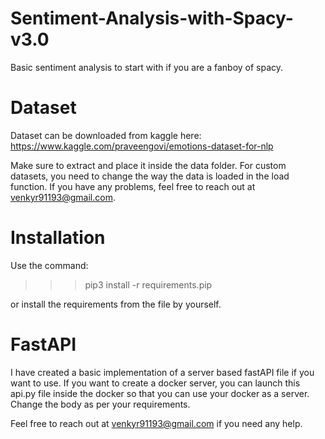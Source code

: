 # Sentiment-Analysis-with-Spacy-v3.0
Basic sentiment analysis to start with if you are a fanboy of spacy.

# Dataset
Dataset can be downloaded from kaggle here:
https://www.kaggle.com/praveengovi/emotions-dataset-for-nlp

Make sure to extract and place it inside the data folder.
For custom datasets, you need to change the way the data is loaded in the load function. If you have any problems, feel free to reach out at venkyr91193@gmail.com.

# Installation
Use the command:
  >>> pip3 install -r requirements.pip

or install the requirements from the file by yourself.

# FastAPI
I have created a basic implementation of a server based fastAPI file if you want to use.
If you want to create a docker server, you can launch this api.py file inside the docker so that you can use your docker as a server. Change the body as per your requirements.

Feel free to reach out at venkyr91193@gmail.com if you need any help.
